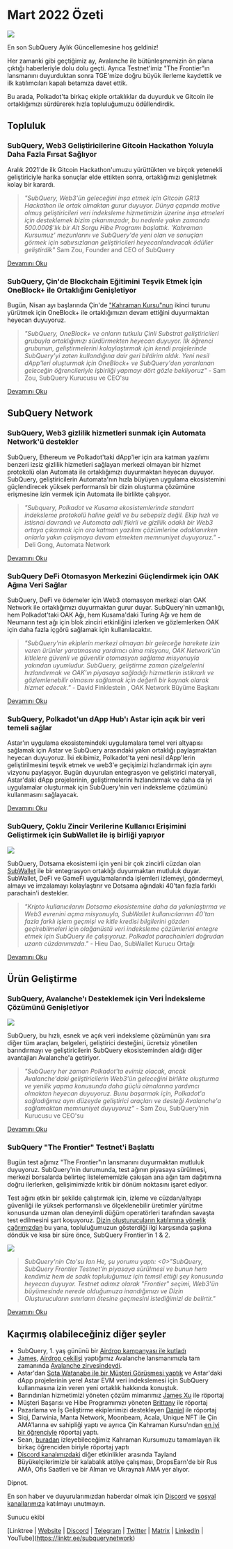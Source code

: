# Mart 2022 Özeti

![](https://miro.medium.com/max/1400/1*ePGA5YU2NgY-qhQ66xAzcg.png)

En son SubQuery Aylık Güncellemesine hoş geldiniz!

Her zamanki gibi geçtiğimiz ay, Avalanche ile bütünleşmemizin ön plana çıktığı haberleriyle dolu dolu geçti. Ayrıca Testnet'imiz "The Frontier"ın lansmanını duyurduktan sonra TGE'mize doğru büyük ilerleme kaydettik ve ilk katılımcıları kapalı betamıza davet ettik.

Bu arada, Polkadot'ta birkaç ekiple ortaklıklar da duyurduk ve Gitcoin ile ortaklığımızı sürdürerek hızla topluluğumuzu ödüllendirdik.

## Topluluk

### SubQuery, Web3 Geliştiricilerine Gitcoin Hackathon Yoluyla Daha Fazla Fırsat Sağlıyor

Aralık 2021'de ilk Gitcoin Hackathon'umuzu yürüttükten ve birçok yetenekli geliştiriciyle harika sonuçlar elde ettikten sonra, ortaklığımızı genişletmek kolay bir karardı.

> _"SubQuery, Web3'ün geleceğini inşa etmek için Gitcoin GR13 Hackathon ile ortak olmaktan gurur duyuyor. Dünya çapında motive olmuş geliştiricileri veri indeksleme hizmetimizin üzerine inşa etmeleri için desteklemek bizim çıkarımızadır, bu nedenle yakın zamanda 500.000$'lık bir Alt Sorgu Hibe Programı başlattık. 'Kahraman Kursumuz' mezunlarını ve SubQuery'de yeni olan ve sonuçları görmek için sabırsızlanan geliştiricileri heyecanlandıracak ödüller geliştirdik"_ Sam Zou, Founder and CEO of SubQuery

[Devamını Oku](../blogs/20220308-gitcoin13-hackathon.md)

### SubQuery, Çin'de Blockchain Eğitimini Teşvik Etmek İçin OneBlock+ ile Ortaklığını Genişletiyor

Bugün, Nisan ayı başlarında Çin'de ["Kahraman Kursu"nun](https://doc.subquery.network/academy/herocourse/) ikinci turunu yürütmek için OneBlock+ ile ortaklığımızın devam ettiğini duyurmaktan heyecan duyuyoruz.

> _"SubQuery, OneBlock+ ve onların tutkulu Çinli Substrat geliştiricileri grubuyla ortaklığımızı sürdürmekten heyecan duyuyor. İlk öğrenci grubunun, geliştirmelerini kolaylaştırmak için kendi projelerinde SubQuery'yi zaten kullandığına dair geri bildirim aldık. Yeni nesil dApp'leri oluşturmak için OneBlock+ ve SubQuery'den yararlanan geleceğin öğrencileriyle işbirliği yapmayı dört gözle bekliyoruz"_ - Sam Zou, SubQuery Kurucusu ve CEO'su

[Devamını Oku](../blogs/20220308-oneblock-education.md)

## SubQuery Network

### SubQuery, Web3 gizlilik hizmetleri sunmak için Automata Network'ü destekler

SubQuery, Ethereum ve Polkadot'taki dApp'ler için ara katman yazılımı benzeri izsiz gizlilik hizmetleri sağlayan merkezi olmayan bir hizmet protokolü olan Automata ile ortaklığımızı duyurmaktan heyecan duyuyor. SubQuery, geliştiricilerin Automata'nın hızla büyüyen uygulama ekosistemini güçlendirecek yüksek performanslı bir dizin oluşturma çözümüne erişmesine izin vermek için Automata ile birlikte çalışıyor.

> _"Subquery, Polkadot ve Kusama ekosistemlerinde standart indeksleme protokolü haline geldi ve bu sebepsiz değil. Ekip hızlı ve istisnai davrandı ve Automata adil fikirli ve gizlilik odaklı bir Web3 ortaya çıkarmak için ara katman yazılımı çözümlerine odaklanırken onlarla yakın çalışmaya devam etmekten memnuniyet duyuyoruz."_ - Deli Gong, Automata Network

[Devamını Oku](../customer_announcements/20220317-automata.md)

### SubQuery DeFi Otomasyon Merkezini Güçlendirmek için OAK Ağına Veri Sağlar

SubQuery, DeFi ve ödemeler için Web3 otomasyon merkezi olan OAK Network ile ortaklığımızı duyurmaktan gurur duyar. SubQuery'nin uzmanlığı, hem Polkadot'taki OAK Ağı, hem Kusama'daki Turing Ağı ve hem de Neumann test ağı için blok zinciri etkinliğini izlerken ve gözlemlerken OAK için daha fazla içgörü sağlamak için kullanılacaktır.

> _"SubQuery'nin ekiplerin merkezi olmayan bir geleceğe harekete izin veren ürünler yaratmasına yardımcı olma misyonu, OAK Network'ün kitlelere güvenli ve güvenilir otomasyon sağlama misyonuyla yakından uyumludur. SubQuery, geliştirme zaman çizelgelerini hızlandırmak ve OAK'ın piyasaya sağladığı hizmetlerin istikrarlı ve gözlemlenebilir olmasını sağlamak için değerli bir kaynak olarak hizmet edecek."_ - David Finklestein , OAK Network Büyüme Başkanı

[Devamını Oku](../customer_announcements/20220315-oak-network.md)

### SubQuery, Polkadot'un dApp Hub'ı Astar için açık bir veri temeli sağlar

Astar'ın uygulama ekosistemindeki uygulamalara temel veri altyapısı sağlamak için Astar ve SubQuery arasındaki yakın ortaklığı paylaşmaktan heyecan duyuyoruz. İki ekibimiz, Polkadot'ta yeni nesil dApp'lerin geliştirilmesini teşvik etmek ve web3'e geçişimizi hızlandırmak için aynı vizyonu paylaşıyor. Bugün duyurulan entegrasyon ve geliştirici materyali, Astar'daki dApp projelerinin, geliştirmelerini hızlandırmak ve daha da iyi uygulamalar oluşturmak için SubQuery'nin veri indeksleme çözümünü kullanmasını sağlayacak.

[Devamını Oku](../customer_announcements/20220302-astar.md)

### SubQuery, Çoklu Zincir Verilerine Kullanıcı Erişimini Geliştirmek için SubWallet ile iş birliği yapıyor

![](https://miro.medium.com/max/1400/1*2F2Itdhy6CPL0K1OF4flbA.png)

SubQuery, Dotsama ekosistemi için yeni bir çok zincirli cüzdan olan [SubWallet](https://subwallet.app/) ile bir entegrasyon ortaklığı duyurmaktan mutluluk duyar. SubWallet, DeFi ve GameFi uygulamalarında işlemleri izlemeyi, göndermeyi, almayı ve imzalamayı kolaylaştırır ve Dotsama ağındaki 40'tan fazla farklı parachain'i destekler.

> _"Kripto kullanıcılarını Dotsama ekosistemine daha da yakınlaştırma ve Web3 evrenini açma misyonuyla, SubWallet kullanıcılarının 40'tan fazla farklı işlem geçmişi ve kitle kredisi bilgilerini gözden geçirebilmeleri için olağanüstü veri indeksleme çözümlerini entegre etmek için SubQuery ile çalışıyoruz. Polkadot parachainleri doğrudan uzantı cüzdanımızda."_ - Hieu Dao, SubWallet Kurucu Ortağı

[Devamını Oku](../customer_announcements/20220331-subwallet.md)

## Ürün Geliştirme

### SubQuery, Avalanche'ı Desteklemek için Veri İndeksleme Çözümünü Genişletiyor

![](https://miro.medium.com/max/1400/1*d4CnfS7YSvAhxcgBEdwCiA.png)

SubQuery, bu hızlı, esnek ve açık veri indeksleme çözümünün yanı sıra diğer tüm araçları, belgeleri, geliştirici desteğini, ücretsiz yönetilen barındırmayı ve geliştiricilerin SubQuery ekosisteminden aldığı diğer avantajları Avalanche'a getiriyor.

> _"SubQuery her zaman Polkadot'ta evimiz olacak, ancak Avalanche'daki geliştiricilerin Web3'ün geleceğini birlikte oluşturma ve yenilik yapma konusunda daha güçlü olmalarına yardımcı olmaktan heyecan duyuyoruz. Bunu başarmak için, Polkadot'a sağladığımız aynı düzeyde geliştirici araçları ve desteği Avalanche'a sağlamaktan memnuniyet duyuyoruz"_ - Sam Zou, SubQuery'nin Kurucusu ve CEO'su

[Devamını Oku](../blogs/20220321-avalache.md)

### SubQuery "The Frontier" Testnet'i Başlattı

Bugün test ağımız "The Frontier"ın lansmanını duyurmaktan mutluluk duyuyoruz. SubQuery'nin durumunda, test ağının piyasaya sürülmesi, merkezi borsalarda belirteç listelememizle çakışan ana ağın tam dağıtımına doğru ilerlerken, gelişimimizde kritik bir dönüm noktasını işaret ediyor.

Test ağını etkin bir şekilde çalıştırmak için, izleme ve cüzdan/altyapı güvenliği ile yüksek performanslı ve ölçeklenebilir üretimler yürütme konusunda uzman olan deneyimli düğüm operatörleri tarafından savaşta test edilmesini şart koşuyoruz. [Dizin oluşturucuların katılımına yönelik çağrımızdan](../blogs/20211202-indexer-invitation.md) bu yana, topluluğumuzun gösterdiği ilgi karşısında şaşkına döndük ve kısa bir süre önce, SubQuery Frontier'in 1 & 2.

![](https://miro.medium.com/max/1400/1*_iqge0IqXriY7Zl0hUKQ3g.png)

> _SubQuery'nin Cto'su Ian He, şu yorumu yaptı: <0>"SubQuery, SubQuery Frontier Testnet'in piyasaya sürülmesi ve bunun hem kendimiz hem de sadık topluluğumuz için temsil ettiği şey konusunda heyecan duyuyor. Testnet adımız olarak "Frontier" seçimi, Web3'ün büyümesinde nerede olduğumuza inandığımızı ve Dizin Oluşturucuların sınırların ötesine geçmesini istediğimizi de belirtir."_

[Devamını Oku](../blogs/20220330-frontier-testnet.md)

## Kaçırmış olabileceğiniz diğer şeyler

- SubQuery, 1. yaş gününü bir [Airdrop kampanyası ile kutladı](https://gleam.io/leBTF/subquery-1st-birthday-airdrop-)
- [James](https://matchstiq.io/stories/james-bayly-head-of-business-development-at-subquery/), [Airdrop çekilişi](https://gleam.io/pPoMH/-subquery-x-avalanche-airdrop-competition) yaptığımız Avalanche lansmanımızla tam zamanında [Avalanche zirvesindeydi](https://www.avalanchesummit.com/agenda/speakers/1565739).
- Astar'dan [Sota Watanabe ile bir Müşteri Görüşmesi yaptık](https://www.youtube.com/watch?v=KczSlTcb6aw) ve Astar'daki dApp projelerinin yerel Astar EVM veri indekslemesi için SubQuery kullanmasına izin veren yeni ortaklık hakkında konuştuk.
- Barındırılan hizmetimizi yöneten çözüm mimarımız [James Xu](https://www.youtube.com/watch?v=K-d-3JA5IsA) ile röportaj
- Müşteri Başarısı ve Hibe Programımızı yöneten [Brittany](https://www.youtube.com/watch?v=IyKg2Gu2A8g) ile röportaj
- Pazarlama ve İş Geliştirme ekiplerimizi destekleyen [Daniel](https://www.youtube.com/watch?v=meaictYiskI&feature=youtu.be) ile röportaj
- Siqi, Darwinia, Manta Network, Moonbeam, Acala, Unique NFT ile Çin AMA'larına ev sahipliği yaptı ve ayrıca Çin Kahraman Kursu'ndan [en iyi bir öğrenciyle](https://www.youtube.com/watch?v=z13w7GmpZWw) röportaj yaptı.
- Sean, [buradan](https://www.youtube.com/watch?v=pItgREDAprc) izleyebileceğimiz Kahraman Kursumuzu tamamlayan ilk birkaç öğrenciden biriyle röportaj yaptı
- [Discord kanalımızdaki](https://discord.com/invite/subquery) diğer etkinlikler arasında Tayland Büyükelçilerimizle bir kalabalık atölye çalışması, DropsEarn'de bir Rus AMA, Ofis Saatleri ve bir Alman ve Ukraynalı AMA yer alıyor.

Dipnot.

En son haber ve duyurularımızdan haberdar olmak için [Discord](https://discord.com/invite/subquery) ve [sosyal kanallarımıza](https://linktr.ee/subquerynetwork) katılmayı unutmayın.

Sunucu ekibi

[Linktree | [Website](https://subquery.network/) | [Discord](https://discord.com/invite/78zg8aBSMG) | [Telegram](https://t.me/subquerynetwork) | [Twitter](https://twitter.com/subquerynetwork) | [Matrix](https://www.linkedin.com/company/subquery) | [LinkedIn](https://www.youtube.com/channel/UCi1a6NUUjegcLHDFLr7CqLw) | YouTube](https://linktr.ee/subquerynetwork)
